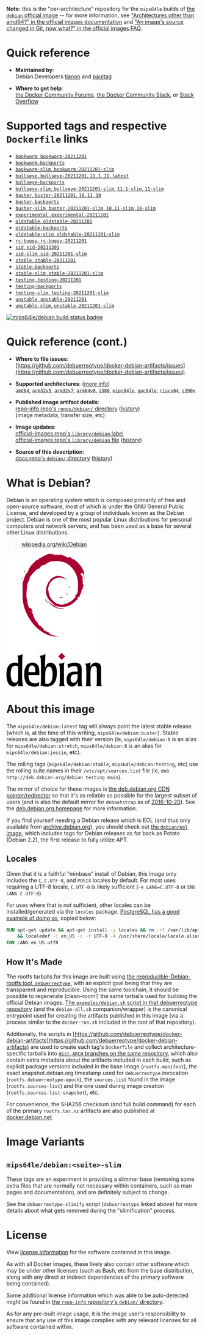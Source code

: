<!--

********************************************************************************

WARNING:

    DO NOT EDIT "debian/README.md"

    IT IS AUTO-GENERATED

    (from the other files in "debian/" combined with a set of templates)

********************************************************************************

-->

**Note:** this is the "per-architecture" repository for the `mips64le` builds of [the `debian` official image](https://hub.docker.com/_/debian) -- for more information, see ["Architectures other than amd64?" in the official images documentation](https://github.com/docker-library/official-images#architectures-other-than-amd64) and ["An image's source changed in Git, now what?" in the official images FAQ](https://github.com/docker-library/faq#an-images-source-changed-in-git-now-what).

# Quick reference

-	**Maintained by**:  
	Debian Developers [tianon](https://qa.debian.org/developer.php?login=tianon) and [paultag](https://qa.debian.org/developer.php?login=paultag)

-	**Where to get help**:  
	[the Docker Community Forums](https://forums.docker.com/), [the Docker Community Slack](https://dockr.ly/slack), or [Stack Overflow](https://stackoverflow.com/search?tab=newest&q=docker)

# Supported tags and respective `Dockerfile` links

-	[`bookworm`, `bookworm-20211201`](https://github.com/debuerreotype/docker-debian-artifacts/blob/3382039288c2f143116f86d325dba9d0a0edee7a/bookworm/Dockerfile)
-	[`bookworm-backports`](https://github.com/debuerreotype/docker-debian-artifacts/blob/3382039288c2f143116f86d325dba9d0a0edee7a/bookworm/backports/Dockerfile)
-	[`bookworm-slim`, `bookworm-20211201-slim`](https://github.com/debuerreotype/docker-debian-artifacts/blob/3382039288c2f143116f86d325dba9d0a0edee7a/bookworm/slim/Dockerfile)
-	[`bullseye`, `bullseye-20211201`, `11.1`, `11`, `latest`](https://github.com/debuerreotype/docker-debian-artifacts/blob/3382039288c2f143116f86d325dba9d0a0edee7a/bullseye/Dockerfile)
-	[`bullseye-backports`](https://github.com/debuerreotype/docker-debian-artifacts/blob/3382039288c2f143116f86d325dba9d0a0edee7a/bullseye/backports/Dockerfile)
-	[`bullseye-slim`, `bullseye-20211201-slim`, `11.1-slim`, `11-slim`](https://github.com/debuerreotype/docker-debian-artifacts/blob/3382039288c2f143116f86d325dba9d0a0edee7a/bullseye/slim/Dockerfile)
-	[`buster`, `buster-20211201`, `10.11`, `10`](https://github.com/debuerreotype/docker-debian-artifacts/blob/3382039288c2f143116f86d325dba9d0a0edee7a/buster/Dockerfile)
-	[`buster-backports`](https://github.com/debuerreotype/docker-debian-artifacts/blob/3382039288c2f143116f86d325dba9d0a0edee7a/buster/backports/Dockerfile)
-	[`buster-slim`, `buster-20211201-slim`, `10.11-slim`, `10-slim`](https://github.com/debuerreotype/docker-debian-artifacts/blob/3382039288c2f143116f86d325dba9d0a0edee7a/buster/slim/Dockerfile)
-	[`experimental`, `experimental-20211201`](https://github.com/debuerreotype/docker-debian-artifacts/blob/3382039288c2f143116f86d325dba9d0a0edee7a/experimental/Dockerfile)
-	[`oldstable`, `oldstable-20211201`](https://github.com/debuerreotype/docker-debian-artifacts/blob/3382039288c2f143116f86d325dba9d0a0edee7a/oldstable/Dockerfile)
-	[`oldstable-backports`](https://github.com/debuerreotype/docker-debian-artifacts/blob/3382039288c2f143116f86d325dba9d0a0edee7a/oldstable/backports/Dockerfile)
-	[`oldstable-slim`, `oldstable-20211201-slim`](https://github.com/debuerreotype/docker-debian-artifacts/blob/3382039288c2f143116f86d325dba9d0a0edee7a/oldstable/slim/Dockerfile)
-	[`rc-buggy`, `rc-buggy-20211201`](https://github.com/debuerreotype/docker-debian-artifacts/blob/3382039288c2f143116f86d325dba9d0a0edee7a/rc-buggy/Dockerfile)
-	[`sid`, `sid-20211201`](https://github.com/debuerreotype/docker-debian-artifacts/blob/3382039288c2f143116f86d325dba9d0a0edee7a/sid/Dockerfile)
-	[`sid-slim`, `sid-20211201-slim`](https://github.com/debuerreotype/docker-debian-artifacts/blob/3382039288c2f143116f86d325dba9d0a0edee7a/sid/slim/Dockerfile)
-	[`stable`, `stable-20211201`](https://github.com/debuerreotype/docker-debian-artifacts/blob/3382039288c2f143116f86d325dba9d0a0edee7a/stable/Dockerfile)
-	[`stable-backports`](https://github.com/debuerreotype/docker-debian-artifacts/blob/3382039288c2f143116f86d325dba9d0a0edee7a/stable/backports/Dockerfile)
-	[`stable-slim`, `stable-20211201-slim`](https://github.com/debuerreotype/docker-debian-artifacts/blob/3382039288c2f143116f86d325dba9d0a0edee7a/stable/slim/Dockerfile)
-	[`testing`, `testing-20211201`](https://github.com/debuerreotype/docker-debian-artifacts/blob/3382039288c2f143116f86d325dba9d0a0edee7a/testing/Dockerfile)
-	[`testing-backports`](https://github.com/debuerreotype/docker-debian-artifacts/blob/3382039288c2f143116f86d325dba9d0a0edee7a/testing/backports/Dockerfile)
-	[`testing-slim`, `testing-20211201-slim`](https://github.com/debuerreotype/docker-debian-artifacts/blob/3382039288c2f143116f86d325dba9d0a0edee7a/testing/slim/Dockerfile)
-	[`unstable`, `unstable-20211201`](https://github.com/debuerreotype/docker-debian-artifacts/blob/3382039288c2f143116f86d325dba9d0a0edee7a/unstable/Dockerfile)
-	[`unstable-slim`, `unstable-20211201-slim`](https://github.com/debuerreotype/docker-debian-artifacts/blob/3382039288c2f143116f86d325dba9d0a0edee7a/unstable/slim/Dockerfile)

[![mips64le/debian build status badge](https://img.shields.io/jenkins/s/https/doi-janky.infosiftr.net/job/multiarch/job/mips64le/job/debian.svg?label=mips64le/debian%20%20build%20job)](https://doi-janky.infosiftr.net/job/multiarch/job/mips64le/job/debian/)

# Quick reference (cont.)

-	**Where to file issues**:  
	[https://github.com/debuerreotype/docker-debian-artifacts/issues](https://github.com/debuerreotype/docker-debian-artifacts/issues)

-	**Supported architectures**: ([more info](https://github.com/docker-library/official-images#architectures-other-than-amd64))  
	[`amd64`](https://hub.docker.com/r/amd64/debian/), [`arm32v5`](https://hub.docker.com/r/arm32v5/debian/), [`arm32v7`](https://hub.docker.com/r/arm32v7/debian/), [`arm64v8`](https://hub.docker.com/r/arm64v8/debian/), [`i386`](https://hub.docker.com/r/i386/debian/), [`mips64le`](https://hub.docker.com/r/mips64le/debian/), [`ppc64le`](https://hub.docker.com/r/ppc64le/debian/), [`riscv64`](https://hub.docker.com/r/riscv64/debian/), [`s390x`](https://hub.docker.com/r/s390x/debian/)

-	**Published image artifact details**:  
	[repo-info repo's `repos/debian/` directory](https://github.com/docker-library/repo-info/blob/master/repos/debian) ([history](https://github.com/docker-library/repo-info/commits/master/repos/debian))  
	(image metadata, transfer size, etc)

-	**Image updates**:  
	[official-images repo's `library/debian` label](https://github.com/docker-library/official-images/issues?q=label%3Alibrary%2Fdebian)  
	[official-images repo's `library/debian` file](https://github.com/docker-library/official-images/blob/master/library/debian) ([history](https://github.com/docker-library/official-images/commits/master/library/debian))

-	**Source of this description**:  
	[docs repo's `debian/` directory](https://github.com/docker-library/docs/tree/master/debian) ([history](https://github.com/docker-library/docs/commits/master/debian))

# What is Debian?

Debian is an operating system which is composed primarily of free and open-source software, most of which is under the GNU General Public License, and developed by a group of individuals known as the Debian project. Debian is one of the most popular Linux distributions for personal computers and network servers, and has been used as a base for several other Linux distributions.

> [wikipedia.org/wiki/Debian](https://en.wikipedia.org/wiki/Debian)

![logo](https://raw.githubusercontent.com/docker-library/docs/b449be7df57e9ed9086bb5821bfb5d6cdc5d67a4/debian/logo.png)

# About this image

The `mips64le/debian:latest` tag will always point the latest stable release (which is, at the time of this writing, `mips64le/debian:buster`). Stable releases are also tagged with their version (ie, `mips64le/debian:9` is an alias for `mips64le/debian:stretch`, `mips64le/debian:8` is an alias for `mips64le/debian:jessie`, etc).

The rolling tags (`mips64le/debian:stable`, `mips64le/debian:testing`, etc) use the rolling suite names in their `/etc/apt/sources.list` file (ie, `deb http://deb.debian.org/debian testing main`).

The mirror of choice for these images is [the deb.debian.org CDN pointer/redirector](https://deb.debian.org) so that it's as reliable as possible for the largest subset of users (and is also the default mirror for `debootstrap` as of [2016-10-20](https://anonscm.debian.org/cgit/d-i/debootstrap.git/commit/?id=9e8bc60ad1ccf3a25ce7890526b70059f3e770de)). See the [deb.debian.org homepage](https://deb.debian.org) for more information.

If you find yourself needing a Debian release which is EOL (and thus only available from [archive.debian.org](http://archive.debian.org)), you should check out [the `debian/eol` image](https://hub.docker.com/r/debian/eol/), which includes tags for Debian releases as far back as Potato (Debian 2.2), the first release to fully utilize APT.

## Locales

Given that it is a faithful "minbase" install of Debian, this image only includes the `C`, `C.UTF-8`, and `POSIX` locales by default. For most uses requiring a UTF-8 locale, `C.UTF-8` is likely sufficient (`-e LANG=C.UTF-8` or `ENV LANG C.UTF-8`).

For uses where that is not sufficient, other locales can be installed/generated via the `locales` package. [PostgreSQL has a good example of doing so](https://github.com/docker-library/postgres/blob/69bc540ecfffecce72d49fa7e4a46680350037f9/9.6/Dockerfile#L21-L24), copied below:

```dockerfile
RUN apt-get update && apt-get install -y locales && rm -rf /var/lib/apt/lists/* \
	&& localedef -i en_US -c -f UTF-8 -A /usr/share/locale/locale.alias en_US.UTF-8
ENV LANG en_US.utf8
```

## How It's Made

The rootfs tarballs for this image are built using [the reproducible-Debian-rootfs tool, `debuerreotype`](https://github.com/debuerreotype/debuerreotype), with an explicit goal being that they are transparent and reproducible. Using the same toolchain, it should be possible to regenerate (clean-room!) the same tarballs used for building the official Debian images. [The `examples/debian.sh` script in that debuerreotype repository](https://github.com/debuerreotype/debuerreotype/blob/master/examples/debian.sh) (and the `debian-all.sh` companion/wrapper) is the canonical entrypoint used for creating the artifacts published in this image (via a process similar to the `docker-run.sh` included in the root of that repository).

Additionally, the scripts in [https://github.com/debuerreotype/docker-debian-artifacts](https://github.com/debuerreotype/docker-debian-artifacts) are used to create each tag's `Dockerfile` and collect architecture-specific tarballs into [`dist-ARCH` branches on the same repository](https://github.com/debuerreotype/docker-debian-artifacts/branches), which also contain extra metadata about the artifacts included in each build, such as explicit package versions included in the base image (`rootfs.manifest`), the exact snapshot.debian.org timestamp used for `debuerreotype` invocation (`rootfs.debuerreotype-epoch`), the `sources.list` found in the image (`rootfs.sources-list`) and the one used during image creation (`rootfs.sources-list-snapshot`), etc.

For convenience, the SHA256 checksum (and full build command) for each of the primary `rootfs.tar.xz` artifacts are also published at [docker.debian.net](https://docker.debian.net/).

# Image Variants

## `mips64le/debian:<suite>-slim`

These tags are an experiment in providing a slimmer base (removing some extra files that are normally not necessary within containers, such as man pages and documentation), and are definitely subject to change.

See the `debuerreotype-slimify` script (`debuerreotype` linked above) for more details about what gets removed during the "slimification" process.

# License

View [license information](https://www.debian.org/social_contract#guidelines) for the software contained in this image.

As with all Docker images, these likely also contain other software which may be under other licenses (such as Bash, etc from the base distribution, along with any direct or indirect dependencies of the primary software being contained).

Some additional license information which was able to be auto-detected might be found in [the `repo-info` repository's `debian/` directory](https://github.com/docker-library/repo-info/tree/master/repos/debian).

As for any pre-built image usage, it is the image user's responsibility to ensure that any use of this image complies with any relevant licenses for all software contained within.

